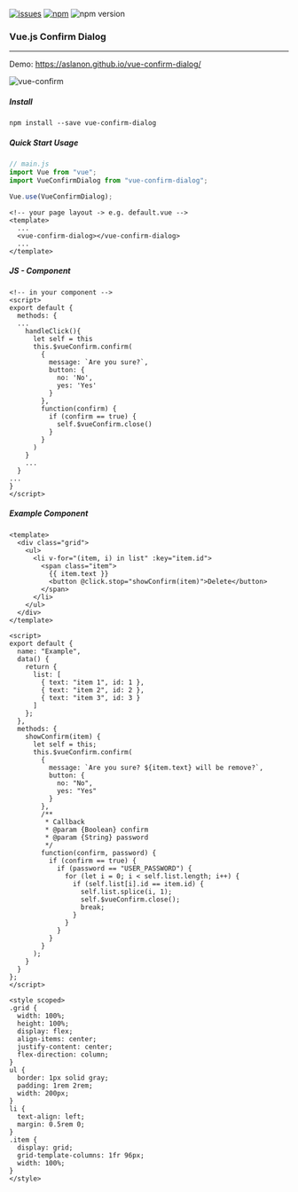[![issues](https://badgen.net/github/issues/aslanon/vue-confirm-dialog)](https://badge.fury.io/js/vue-confirm-dialog) [![npm](https://img.shields.io/npm/dm/vue-confirm-dialog.svg)](https://www.npmjs.com/package/vue-confirm-dialog) ![npm version](https://badge.fury.io/js/vue-confirm-dialog.svg)

### Vue.js Confirm Dialog

---

Demo: https://aslanon.github.io/vue-confirm-dialog/

![vue-confirm](https://media.giphy.com/media/hrXI2FxOihZd072xwO/source.gif)

##### Install

```
npm install --save vue-confirm-dialog
```

##### Quick Start Usage

```js
// main.js
import Vue from "vue";
import VueConfirmDialog from "vue-confirm-dialog";

Vue.use(VueConfirmDialog);
```

```vue
<!-- your page layout -> e.g. default.vue -->
<template>
  ...
  <vue-confirm-dialog></vue-confirm-dialog>
  ...
</template>
```

##### JS - Component

```vue
<!-- in your component -->
<script>
export default {
  methods: {
  ...
    handleClick(){
      let self = this
      this.$vueConfirm.confirm(
        {
          message: `Are you sure?`,
          button: {
            no: 'No',
            yes: 'Yes'
          }
        },
        function(confirm) {
          if (confirm == true) {
            self.$vueConfirm.close()
          }
        }
      )
    }
	...
  }
...
}
</script>
```

##### Example Component

```vue
<template>
  <div class="grid">
    <ul>
      <li v-for="(item, i) in list" :key="item.id">
        <span class="item">
          {{ item.text }}
          <button @click.stop="showConfirm(item)">Delete</button>
        </span>
      </li>
    </ul>
  </div>
</template>

<script>
export default {
  name: "Example",
  data() {
    return {
      list: [
        { text: "item 1", id: 1 },
        { text: "item 2", id: 2 },
        { text: "item 3", id: 3 }
      ]
    };
  },
  methods: {
    showConfirm(item) {
      let self = this;
      this.$vueConfirm.confirm(
        {
          message: `Are you sure? ${item.text} will be remove?`,
          button: {
            no: "No",
            yes: "Yes"
          }
        },
        /**
         * Callback
         * @param {Boolean} confirm
         * @param {String} password
         */
        function(confirm, password) {
          if (confirm == true) {
            if (password == "USER_PASSWORD") {
              for (let i = 0; i < self.list.length; i++) {
                if (self.list[i].id == item.id) {
                  self.list.splice(i, 1);
                  self.$vueConfirm.close();
                  break;
                }
              }
            }
          }
        }
      );
    }
  }
};
</script>

<style scoped>
.grid {
  width: 100%;
  height: 100%;
  display: flex;
  align-items: center;
  justify-content: center;
  flex-direction: column;
}
ul {
  border: 1px solid gray;
  padding: 1rem 2rem;
  width: 200px;
}
li {
  text-align: left;
  margin: 0.5rem 0;
}
.item {
  display: grid;
  grid-template-columns: 1fr 96px;
  width: 100%;
}
</style>
```

